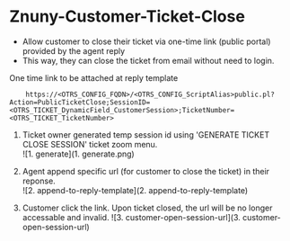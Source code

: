 # Znuny-Customer-Ticket-Close
- Allow customer to close their ticket via one-time link (public portal) provided by the agent reply
- This way, they can close the ticket from email without need to login.

One time link to be attached at reply template

		https://<OTRS_CONFIG_FQDN>/<OTRS_CONFIG_ScriptAlias>public.pl?Action=PublicTicketClose;SessionID=<OTRS_TICKET_DynamicField_CustomerSession>;TicketNumber=<OTRS_TICKET_TicketNumber>

  		
1) Ticket owner generated temp session id using 'GENERATE TICKET CLOSE SESSION' ticket zoom menu.  
![1. generate](1. generate.png)  

2) Agent append specific url (for customer to close the ticket) in their reponse.  
![2. append-to-reply-template](2. append-to-reply-template)  

4) Customer click the link. Upon ticket closed, the url will be no longer accessable and invalid.
![3. customer-open-session-url](3. customer-open-session-url)

		
